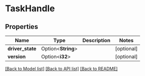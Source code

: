 # TaskHandle

## Properties

| Name             | Type               | Description | Notes      |
| ---------------- | ------------------ | ----------- | ---------- |
| **driver_state** | Option<**String**> |             | [optional] |
| **version**      | Option<**i32**>    |             | [optional] |

[[Back to Model list]](../README.md#documentation-for-models)
[[Back to API list]](../README.md#documentation-for-api-endpoints)
[[Back to README]](../README.md)
